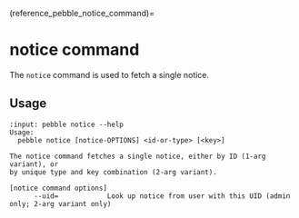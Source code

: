 (reference_pebble_notice_command)=
# notice command

The `notice` command is used to fetch a single notice.

## Usage

<!-- START AUTOMATED OUTPUT -->
```{terminal}
:input: pebble notice --help
Usage:
  pebble notice [notice-OPTIONS] <id-or-type> [<key>]

The notice command fetches a single notice, either by ID (1-arg variant), or
by unique type and key combination (2-arg variant).

[notice command options]
      --uid=            Look up notice from user with this UID (admin only; 2-arg variant only)
```
<!-- END AUTOMATED OUTPUT -->
